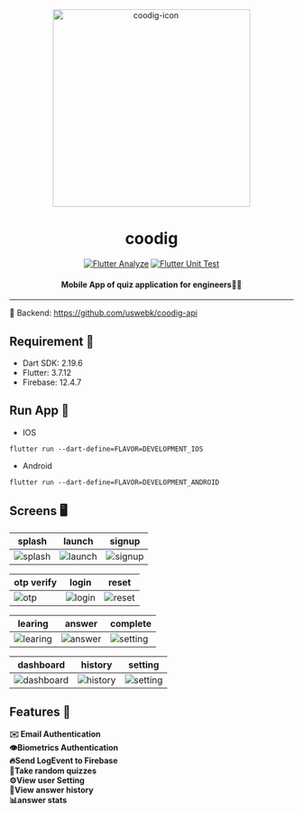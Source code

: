 <div align="center"> 
<img width="350" alt="coodig-icon" src="https://github.com/uswebk/coodig-mobile/assets/50518919/591c5968-3753-4915-9ea0-eb21bf38e36c">
<h1>coodig</h1>

[![Flutter Analyze](https://github.com/uswebk/coodig-mobile/actions/workflows/analyze.yml/badge.svg)](https://github.com/uswebk/coodig-mobile/actions/workflows/analyze.yml)
[![Flutter Unit Test](https://github.com/uswebk/coodig-mobile/actions/workflows/unit_test.yml/badge.svg)](https://github.com/uswebk/coodig-mobile/actions/workflows/unit_test.yml)

<h4>Mobile App of quiz application for engineers🧑‍💻</h4>
</div> 

---


🚀 Backend: https://github.com/uswebk/coodig-api


## Requirement 🎯
* Dart SDK: 2.19.6
* Flutter: 3.7.12
* Firebase: 12.4.7

## Run App 🚗
* IOS
```
flutter run --dart-define=FLAVOR=DEVELOPMENT_IOS
```

* Android
```
flutter run --dart-define=FLAVOR=DEVELOPMENT_ANDROID
```

## Screens 🖥️

|splash|launch|signup|
|--|---|---|
|<img alt="splash" src="https://github.com/uswebk/coodig-mobile/assets/50518919/34ec4aa7-ed17-40b2-b93a-1145154dbc2a">|<img alt="launch" src="https://github.com/uswebk/coodig-mobile/assets/50518919/58947021-2c77-451e-82cb-3b908b9d2567">|<img alt="signup" src="https://github.com/uswebk/coodig-mobile/assets/50518919/71887ecf-9455-40ad-9ddd-05c4676e532c">|

|otp verify|login|reset|
|--|---|---|
|<img alt="otp" src="https://github.com/uswebk/coodig-mobile/assets/50518919/d3cca11f-d81c-42a5-b367-e840ebb06a9f">|<img alt="login" src="https://github.com/uswebk/coodig-mobile/assets/50518919/471c939c-a37d-448e-bbe9-0cdc812eeeeb">|<img alt="reset" src="https://github.com/uswebk/coodig-mobile/assets/50518919/fcbbe87b-3c6c-43cf-a356-c385f539f669">|

|learing|answer|complete|
|--|---|---|
|<img alt="learing" src="https://github.com/uswebk/coodig-mobile/assets/50518919/7cb367cd-d219-4953-a16f-5f4b002b5ffc">|<img alt="answer" src="https://github.com/uswebk/coodig-mobile/assets/50518919/13445fe6-a98e-472a-bafc-a2f8165cd75f">|<img alt="setting" src="https://github.com/uswebk/coodig-mobile/assets/50518919/5bf31b97-e342-46e7-8016-5502937cfcc0">|

|dashboard|history|setting|
|--|---|---|
|<img alt="dashboard" src="https://github.com/uswebk/coodig-mobile/assets/50518919/417aa06f-604a-437f-8ff7-bcd21d988edb">|<img alt="history" src="https://github.com/uswebk/coodig-mobile/assets/50518919/45157db8-1cdc-49c3-81db-d84261056a0d">|<img alt="setting" src="https://github.com/uswebk/coodig-mobile/assets/50518919/92ecb080-2273-439d-b849-09f4d56796b0">|

## Features 🎉
<p align="left">
  <b>✉️ Email Authentication</b><br>
  <b>👁️Biometrics Authentication</b><br>
  <b>🔥Send LogEvent to Firebase</b><br>
  <b>🎲Take random quizzes</b><br>
  <b>⚙️View user Setting</b><br>
  <b>👣View answer history</b><br>
  <b>📊answer stats</b><br>
</p>
